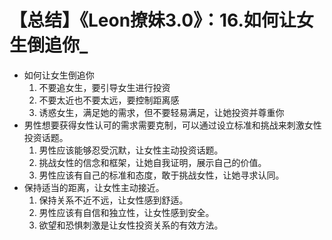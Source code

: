 # 【总结】《Leon撩妹3.0》：16.如何让女生倒追你_

-   如何让女生倒追你
    1.  不要追女生，要引导女生进行投资
    2.  不要太近也不要太远，要控制距离感
    3.  诱惑女生，满足她的需求，但不要轻易满足，让她投资并尊重你
-   男性想要获得女性认可的需求需要克制，可以通过设立标准和挑战来刺激女性投资话题。
    1.  男性应该能够忍受沉默，让女性主动投资话题。
    2.  挑战女性的信念和框架，让她自我证明，展示自己的价值。
    3.  男性应该有自己的标准和态度，敢于挑战女性，让她寻求认同。
-   保持适当的距离，让女性主动接近。
    1.  保持关系不近不远，让女性感到舒适。
    2.  男性应该有自信和独立性，让女性感到安全。
    3.  欲望和恐惧刺激是让女性投资关系的有效方法。